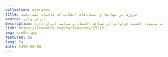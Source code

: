 ```yaml
---
collection: usecases
title: مروری بر نهادها و بنیادهای انقلابی که مالیات نمی دهند
source: ایران وایر
description: نظام اقتصادی ایران بر اساس قانون اساسی باید شامل بخش‌های دولتی، خصوصی و تعاونی باشد. اما اقتصاد ایران در همه سال‌های پس از انقلاب بازیگران بزرگ دیگری نیز داشته که یا در شمار این سه بخش نمی‌گنجند یا اگر برای مثال تعاونی هستند، عملکردی یکسره متفاوت از ماهیت آن دارند. بررسی عملکرد این بازیگران که عموما به مجموعه آنها «نهادها و بنیادهای انقلاب اسلامی» گفته می‌شود، اهمیت فراوانی در شناخت اقتصاد و سیاست ایران دارد.
link: https://iranwire.com/fa/features/23113
img: sim9a.jpg
featured: no
lang: fa
date: 1396-06-08
---
```

